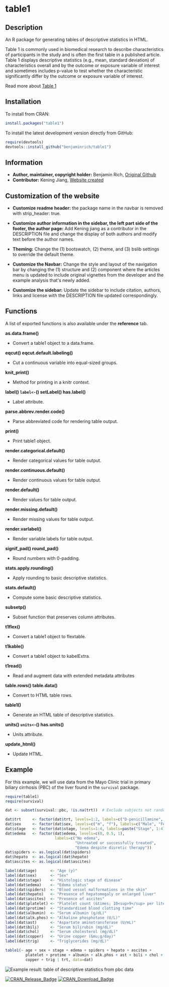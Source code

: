# table1

## Description

An R package for generating tables of descriptive statistics in HTML.

Table 1 is commonly used in biomedical research to describe characteristics of participants in the study and is often the first table in a published article. Table 1 displays descriptive statistics (e.g., mean, standard deviation) of characteristics overall and by the outcome or exposure variable of interest and sometimes includes p-value to test whether the characteristic significantly differ by the outcome or exposure variable of interest.

Read more about [Table 1](https://www.ncbi.nlm.nih.gov/pmc/articles/PMC6773463/)

## Installation

To install from CRAN:

``` r
install.packages("table1")
```

To install the latest development version directly from GitHub:

``` r
require(devtools)
devtools::install_github("benjaminrich/table1")
```

## Information
+ **Author, maintainer, copyright holder:** Benjamin Rich, [Original Github](https://github.com/benjaminrich/table1)
+ **Contributor:** Kening Jiang, [Website created](https://jhu-statprogramming-fall-2023.github.io/biostat777-project3-part1-KeningJiang/)

## Customization of the website
+ **Customize readme header:** the package name in the navbar is removed with strip_header: true.

+ **Customize author information in the sidebar, the left part side of the footer, the author page:** Add Kening jiang as a contributor in the DESCRIPTION file and change the display of both authors and modify text before the author names.

+ **Theming:** Change the (1) bootswatch, (2) theme, and (3) bslib settings to override the default theme.

+ **Customize the Navbar:** Change the style and layout of the navigation bar by changing the (1) structure and (2) component where the articles menu is updated to include original vignettes from the developer and the example analysis that's newly added.

+ **Customize the sidebar:** Update the sidebar to include citation, authors, links and license with the DESCRIPTION file updated correspondingly.

## Functions
A list of exported functions is also available under the **reference** tab.

**as.data.frame(<table1>)**
- Convert a table1 object to a data.frame.

**eqcut() eqcut.default.labeling()**
- Cut a continuous variable into equal-sized groups.

**knit_print(<table1>)**
- Method for printing in a knitr context.

**label() `label<-`() setLabel() has.label()**
- Label attribute.

**parse.abbrev.render.code()**
- Parse abbreviated code for rendering table output.

**print(<table1>)**
- Print table1 object.

**render.categorical.default()**
- Render categorical values for table output.

**render.continuous.default()**
- Render continuous values for table output.

**render.default()**
- Render values for table output.

**render.missing.default()**
- Render missing values for table output.

**render.varlabel()**
- Render variable labels for table output.

**signif_pad() round_pad()**
- Round numbers with 0-padding.

**stats.apply.rounding()**
- Apply rounding to basic descriptive statistics.

**stats.default()**
- Compute some basic descriptive statistics.

**subsetp()**
- Subset function that preserves column attributes.

**t1flex()**
- Convert a table1 object to flextable.

**t1kable()**
- Convert a table1 object to kabelExtra.

**t1read()**
- Read and augment data with extended metadata attributes

**table.rows() table.data()**
- Convert to HTML table rows.

**table1()**
- Generate an HTML table of descriptive statistics.

**units() `units<-`() has.units()**
- Units attribute.

**update_html()**
- Update HTML.

## Example

For this example, we will use data from the Mayo Clinic trial in primary biliary cirrhosis (PBC) of the liver found in the `survival` package.

``` r
require(table1)
require(survival)

dat <- subset(survival::pbc, !is.na(trt))  # Exclude subjects not randomized

dat$trt     <- factor(dat$trt, levels=1:2, labels=c("D-penicillamine", "Placebo"))
dat$sex     <- factor(dat$sex, levels=c("m", "f"), labels=c("Male", "Female"))
dat$stage   <- factor(dat$stage, levels=1:4, labels=paste("Stage", 1:4))
dat$edema   <- factor(dat$edema, levels=c(0, 0.5, 1),
                      labels=c("No edema",
                               "Untreated or successfully treated",
                               "Edema despite diuretic therapy"))
dat$spiders <- as.logical(dat$spiders)
dat$hepato  <- as.logical(dat$hepato)
dat$ascites <- as.logical(dat$ascites)

label(dat$age)      <- "Age (y)"
label(dat$sex)      <- "Sex"
label(dat$stage)    <- "Histologic stage of disease"
label(dat$edema)    <- "Edema status"
label(dat$spiders)  <- "Blood vessel malformations in the skin"
label(dat$hepato)   <- "Presence of hepatomegaly or enlarged liver"
label(dat$ascites)  <- "Presence of ascites"
label(dat$platelet) <- "Platelet count (&times; 10<sup>9</sup> per liter)"
label(dat$protime)  <- "Standardised blood clotting time"
label(dat$albumin)  <- "Serum albumin (g/dL)"
label(dat$alk.phos) <- "Alkaline phosphotase (U/L)"
label(dat$ast)      <- "Aspartate aminotransferase (U/mL)"
label(dat$bili)     <- "Serum bilirubin (mg/dL)"
label(dat$chol)     <- "Serum cholesterol (mg/dL)"
label(dat$copper)   <- "Urine copper (&mu;g/day)"
label(dat$trig)     <- "Triglycerides (mg/dL)"

table1(~ age + sex + stage + edema + spiders + hepato + ascites +
         platelet + protime + albumin + alk.phos + ast + bili + chol +
         copper + trig | trt, data=dat)
```

![Example result: table of descriptive statistics from pbc data](man/figures/tools/readme/table1-example-pbc.png)

[![CRAN\_Release\_Badge](https://www.r-pkg.org/badges/version-ago/table1)](https://CRAN.R-project.org/package=table1)
[![CRAN\_Download\_Badge](https://cranlogs.r-pkg.org/badges/table1)](https://CRAN.R-project.org/package=table1)
